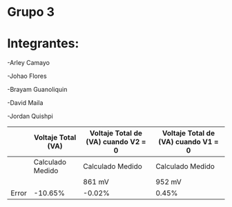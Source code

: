 # Grupo 3

# Integrantes:  

-Arley Camayo 

-Johao Flores 

-Brayam Guanoliquin 

-David Maila 

-Jordan Quishpi

|      | **Voltaje Total (VA)** | **Voltaje Total de (VA) cuando V2 = 0** | **Voltaje Total de (VA) cuando V1 = 0** |
| ---  | ----------             | ----------                              | ------------------                      | 
|      | Calculado   Medido     |Calculado   Medido                       |  Calculado  Medido                      |
|      | |861 mV   |952 mV|    | |5.69 V   |5.70 V|                     | |6.56 V   |6.53 V|                     |
|Error |     -10.65%            |           -0.02%                        |   0.45%                                 |
